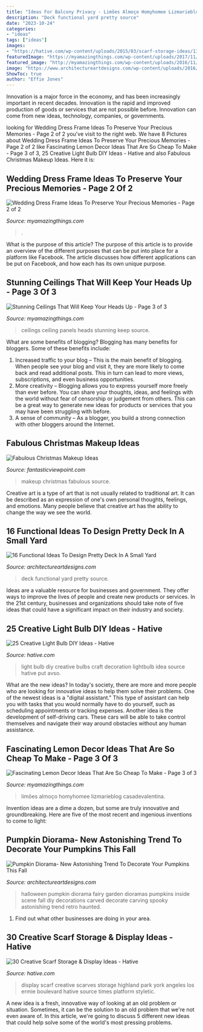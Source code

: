 ```yaml
---
title: "Ideas For Balcony Privacy - Limões Almoço Homyhomee Lizmarieblog Casadevalentina"
description: "Deck functional yard pretty source"
date: "2023-10-24"
categories:
- "ideas"
tags: ["ideas"]
images:
- "https://hative.com/wp-content/uploads/2015/03/scarf-storage-ideas/13-creative-scarf-storage-and-display-ideas.jpg"
featuredImage: "https://myamazingthings.com/wp-content/uploads/2017/11/wedding-dress-display-8-.jpg"
featured_image: "http://myamazingthings.com/wp-content/uploads/2016/11/who-said-panels-should-cover-a-ceiling-in-some-order.jpg"
image: "https://www.architectureartdesigns.com/wp-content/uploads/2016/03/4-53.jpg"
ShowToc: true
author: "Effie Jones"
---
```



Innovation is a major force in the economy, and has been increasingly important in recent decades. Innovation is the rapid and improved production of goods or services that are not possible before. Innovation can come from new ideas, technology, companies, or governments.

	

		
looking for Wedding Dress Frame Ideas To Preserve Your Precious Memories - Page 2 of 2 you've visit to the right web. We have 8 Pictures about Wedding Dress Frame Ideas To Preserve Your Precious Memories - Page 2 of 2 like Fascinating Lemon Decor Ideas That Are So Cheap To Make - Page 3 of 3, 25 Creative Light Bulb DIY Ideas - Hative and also Fabulous Christmas Makeup Ideas. Here it is:
		
    
## Wedding Dress Frame Ideas To Preserve Your Precious Memories - Page 2 Of 2

<img loading=lazy src="https://myamazingthings.com/wp-content/uploads/2017/11/wedding-dress-display-8-.jpg" onerror="this.onerror=null;this.src='https://tse2.mm.bing.net/th?id=OIP.jECBXxdJti9Q5dkM-i7vkwHaLJ&amp;pid=15.1';" alt="Wedding Dress Frame Ideas To Preserve Your Precious Memories - Page 2 of 2">

_Source: myamazingthings.com_

>. 

	

What is the purpose of this article?
The purpose of this article is to provide an overview of the different purposes that can be put into place for a platform like Facebook. The article discusses how different applications can be put on Facebook, and how each has its own unique purpose.

    
## Stunning Ceilings That Will Keep Your Heads Up - Page 3 Of 3

<img loading=lazy src="http://myamazingthings.com/wp-content/uploads/2016/11/who-said-panels-should-cover-a-ceiling-in-some-order.jpg" onerror="this.onerror=null;this.src='https://tse4.mm.bing.net/th?id=OIP.ho6pPl8YI19kC0aU3XtTpQHaLI&amp;pid=15.1';" alt="Stunning Ceilings That Will Keep Your Heads Up - Page 3 of 3">

_Source: myamazingthings.com_

>ceilings ceiling panels heads stunning keep source. 

	

What are some benefits of blogging?
Blogging has many benefits for bloggers. Some of these benefits include: 
1. Increased traffic to your blog – This is the main benefit of blogging. When people see your blog and visit it, they are more likely to come back and read additional posts. This in turn can lead to more views, subscriptions, and even business opportunities. 
2. More creativity – Blogging allows you to express yourself more freely than ever before. You can share your thoughts, ideas, and feelings with the world without fear of censorship or judgement from others. This can be a great way to generate new ideas for products or services that you may have been struggling with before. 
3. A sense of community – As a blogger, you build a strong connection with other bloggers around the Internet.

    
## Fabulous Christmas Makeup Ideas

<img loading=lazy src="http://www.fantasticviewpoint.com/wp-content/uploads/2013/11/41-Christmas-Makeup-Ideas-02.jpg" onerror="this.onerror=null;this.src='https://tse3.mm.bing.net/th?id=OIP.D_ChvAZsOkRkajr1hkxmBQAAAA&amp;pid=15.1';" alt="Fabulous Christmas Makeup Ideas">

_Source: fantasticviewpoint.com_

>makeup christmas fabulous source. 

	

Creative art is a type of art that is not usually related to traditional art. It can be described as an expression of one's own personal thoughts, feelings, and emotions. Many people believe that creative art has the ability to change the way we see the world.

    
## 16 Functional Ideas To Design Pretty Deck In A Small Yard

<img loading=lazy src="https://www.architectureartdesigns.com/wp-content/uploads/2016/03/4-53.jpg" onerror="this.onerror=null;this.src='https://tse3.mm.bing.net/th?id=OIP.QvcgdS1OcU7ORPTFuWE8hAAAAA&amp;pid=15.1';" alt="16 Functional Ideas To Design Pretty Deck In A Small Yard">

_Source: architectureartdesigns.com_

>deck functional yard pretty source. 

	

Ideas are a valuable resource for businesses and government. They offer ways to improve the lives of people and create new products or services. In the 21st century, businesses and organizations should take note of five ideas that could have a significant impact on their industry and society.

    
## 25 Creative Light Bulb DIY Ideas - Hative

<img loading=lazy src="https://hative.com/wp-content/uploads/2015/04/light-bulb-ideas/16-creative-light-bulb-diy-ideas.jpg" onerror="this.onerror=null;this.src='https://tse1.mm.bing.net/th?id=OIP.y6CTAVztglG4dK6oiTCM2gHaJ4&amp;pid=15.1';" alt="25 Creative Light Bulb DIY Ideas - Hative">

_Source: hative.com_

>light bulb diy creative bulbs craft decoration lightbulb idea source hative put avso. 

	

What are the new ideas?
In today's society, there are more and more people who are looking for innovative ideas to help them solve their problems. One of the newest ideas is a "digital assistant." This type of assistant can help you with tasks that you would normally have to do yourself, such as scheduling appointments or tracking expenses. Another idea is the development of self-driving cars. These cars will be able to take control themselves and navigate their way around obstacles without any human assistance.

    
## Fascinating Lemon Decor Ideas That Are So Cheap To Make - Page 3 Of 3

<img loading=lazy src="http://myamazingthings.com/wp-content/uploads/2018/03/lemon-decor-14--768x1024.jpg" onerror="this.onerror=null;this.src='https://tse1.mm.bing.net/th?id=OIP.2ZwT-rpwNprgk9SMqy_f3QHaJ4&amp;pid=15.1';" alt="Fascinating Lemon Decor Ideas That Are So Cheap To Make - Page 3 of 3">

_Source: myamazingthings.com_

>limões almoço homyhomee lizmarieblog casadevalentina. 

	

Invention ideas are a dime a dozen, but some are truly innovative and groundbreaking. Here are five of the most recent and ingenious inventions to come to light: 

    
## Pumpkin Diorama- New Astonishing Trend To Decorate Your Pumpkins This Fall

<img loading=lazy src="https://www.architectureartdesigns.com/wp-content/uploads/2016/10/8-23.jpg" onerror="this.onerror=null;this.src='https://tse3.mm.bing.net/th?id=OIP.BT0K571oNNT9BJsEAVIQyAHaJ4&amp;pid=15.1';" alt="Pumpkin Diorama- New Astonishing Trend To Decorate Your Pumpkins This Fall">

_Source: architectureartdesigns.com_

>halloween pumpkin diorama fairy garden dioramas pumpkins inside scene fall diy decorations carved decorate carving spooky astonishing trend retro haunted. 

	

1. Find out what other businesses are doing in your area.

    
## 30 Creative Scarf Storage &amp; Display Ideas - Hative

<img loading=lazy src="https://hative.com/wp-content/uploads/2015/03/scarf-storage-ideas/13-creative-scarf-storage-and-display-ideas.jpg" onerror="this.onerror=null;this.src='https://tse4.mm.bing.net/th?id=OIP.gXSSa2kUOVXuXFYRtm4rxAHaLd&amp;pid=15.1';" alt="30 Creative Scarf Storage &amp; Display Ideas - Hative">

_Source: hative.com_

>display scarf creative scarves storage highland park york angeles los ermie boulevard hative source times platform styletic. 

	

A new idea is a fresh, innovative way of looking at an old problem or situation. Sometimes, it can be the solution to an old problem that we're not even aware of. In this article, we're going to discuss 5 different new ideas that could help solve some of the world's most pressing problems.

